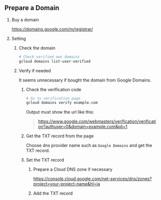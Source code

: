 ## Prepare a Domain

1. Buy a domain

    https://domains.google.com/m/registrar/

2. Setting

    1. Check the domain

        ```sh
        # Check verified own domains
        gcloud domains list-user-verified
        ```

    2. Verify if needed

        It seems unnecessary if bought the domain from Google Domains.

        1. Check the verification code

            ```sh
            # Go to verification page
            gcloud domains verify example.com
            ```

            Output must show the url like this:
            > https://www.google.com/webmasters/verification/verification?authuser=0&domain=example.com&pli=1


        2. Get the TXT record from the page

            Choose dns provider name such as `Google Domains` and get the TXT record.

        3. Set the TXT record

            1. Prepare a Cloud DNS zone if necessary

                https://console.cloud.google.com/net-services/dns/zones?project=your-project-name&hl=ja

            2. Add the TXT record
